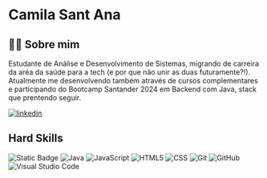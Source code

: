 #  Camila Sant Ana

## 👩‍💻 Sobre mim
Estudante de Análise e Desenvolvimento de Sistemas, migrando de carreira da aréa da saúde para a tech (e por que não unir as duas futuramente?!). Atualmente me desenvolvendo também através de cursos complementares e participando do Bootcamp Santander 2024 em Backend com Java, stack que prentendo seguir.

[![linkedin](https://img.shields.io/badge/linkedin-0A66C2?style=for-the-badge&logo=linkedin&logoColor=white)](https://www.linkedin.com/in/camilafsantana//)

## Hard Skills
![Static Badge](https://img.shields.io/badge/-Python?style=flat&logo=python&logoColor=%23FFFFFF&logoSize=auto&label=Python&labelColor=%23333333&color=%23333333)
![Java](https://img.shields.io/badge/-Java-333333?style=flat&logo=Java&logoColor=007396)
![JavaScript](https://img.shields.io/badge/-JavaScript-333333?style=flat&logo=javascript)
![HTML5](https://img.shields.io/badge/-HTML5-333333?style=flat&logo=HTML5)
![CSS](https://img.shields.io/badge/-CSS-333333?style=flat&logo=CSS3&logoColor=1572B6)
![Git](https://img.shields.io/badge/-Git-333333?style=flat&logo=git)
![GitHub](https://img.shields.io/badge/-GitHub-333333?style=flat&logo=github)
![Visual Studio Code](https://img.shields.io/badge/-Visual%20Studio%20Code-333333?style=flat&logo=visual-studio-code&logoColor=007ACC)
